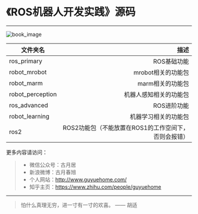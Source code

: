 # 《ROS机器人开发实践》源码

------
![book_image](http://www.guyuehome.com/wp-content/uploads/2018/05/09833b333d1e.png)

| 文件夹名          | 描述  |
| --------          | -----:  |
| ros_primary       | ROS基础功能 |
| robot_mrobot      | mrobot相关的功能包   |
| robot_marm        | marm相关的功能包    | 
| robot_perception  | 机器人感知相关的功能包    | 
| ros_advanced      | ROS进阶功能    | 
| robot_learning    | 机器学习相关的功能包    | 
| ros2              | ROS2功能包（不能放置在ROS1的工作空间下，否则会报错）| 

更多内容请访问：
> * 微信公众号：古月居
> * 新浪微博：古月春旭
> * 个人网站：http://www.guyuehome.com/
> * 知乎主页：https://www.zhihu.com/people/guyuehome

------
> 怕什么真理无穷，进一寸有一寸的欢喜。 —— 胡适
